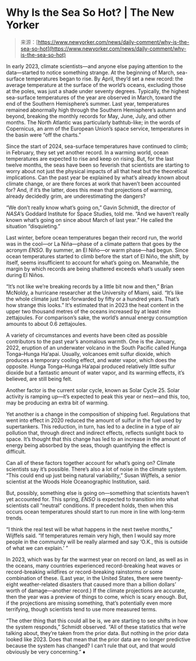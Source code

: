 <!--yml
category: 未分类
date: 2024-05-27 15:03:33
-->

# Why Is the Sea So Hot? | The New Yorker

> 来源：[https://www.newyorker.com/news/daily-comment/why-is-the-sea-so-hot](https://www.newyorker.com/news/daily-comment/why-is-the-sea-so-hot)

In early 2023, climate scientists—and anyone else paying attention to the data—started to notice something strange. At the beginning of March, sea-surface temperatures began to rise. By April, they’d set a new record: the average temperature at the surface of the world’s oceans, excluding those at the poles, was just a shade under seventy degrees. Typically, the highest sea-surface temperatures of the year are observed in March, toward the end of the Southern Hemisphere’s summer. Last year, temperatures remained abnormally high through the Southern Hemisphere’s autumn and beyond, breaking the monthly records for May, June, July, and other months. The North Atlantic was particularly bathtub-like; in the words of Copernicus, an arm of the European Union’s space service, temperatures in the basin were “off the charts.”

Since the start of 2024, sea-surface temperatures have continued to climb; in February, they set yet another record. In a warming world, ocean temperatures are expected to rise and keep on rising. But, for the last twelve months, the seas have been so feverish that scientists are starting to worry about not just the physical impacts of all that heat but the theoretical implications. Can the past year be explained by what’s already known about climate change, or are there forces at work that haven’t been accounted for? And, if it’s the latter, does this mean that projections of warming, already decidedly grim, are underestimating the dangers?

“We don’t really know what’s going on,” Gavin Schmidt, the director of *NASA*’s Goddard Institute for Space Studies, told me. “And we haven’t really known what’s going on since about March of last year.” He called the situation “disquieting.”

Last winter, before ocean temperatures began their record run, the world was in the cool—or La Niña—phase of a climate pattern that goes by the acronym *ENSO*. By summer, an El Niño—or warm phase—had begun. Since ocean temperatures started to climb before the start of El Niño, the shift, by itself, seems insufficient to account for what’s going on. Meanwhile, the margin by which records are being shattered exceeds what’s usually seen during El Niños.

“It’s not like we’re breaking records by a little bit now and then,” Brian McNoldy, a hurricane researcher at the University of Miami, said. “It’s like the whole climate just fast-forwarded by fifty or a hundred years. That’s how strange this looks.” It’s estimated that in 2023 the heat content in the upper two thousand metres of the oceans increased by at least nine zettajoules. For comparison’s sake, the world’s annual energy consumption amounts to about 0.6 zettajoules.

A variety of circumstances and events have been cited as possible contributors to the past year’s anomalous warmth. One is the January, 2022, eruption of an underwater volcano in the South Pacific called Hunga Tonga–Hunga Ha‘apai. Usually, volcanoes emit sulfur dioxide, which produces a temporary cooling effect, and water vapor, which does the opposite. Hunga Tonga–Hunga Ha‘apai produced relatively little sulfur dioxide but a fantastic amount of water vapor, and its warming effects, it’s believed, are still being felt.

Another factor is the current solar cycle, known as Solar Cycle 25\. Solar activity is ramping up—it’s expected to peak this year or next—and this, too, may be producing an extra bit of warming.

Yet another is a change in the composition of shipping fuel. Regulations that went into effect in 2020 reduced the amount of sulfur in the fuel used by supertankers. This reduction, in turn, has led to a decline in a type of air pollution that, through direct and indirect effects, reflects sunlight back to space. It’s thought that this change has led to an increase in the amount of energy being absorbed by the seas, though quantifying the effect is difficult.

Can all of these factors together account for what’s going on? Climate scientists say it’s possible. There’s also a lot of noise in the climate system. “This could end up just being natural variability,” Susan Wijffels, a senior scientist at the Woods Hole Oceanographic Institution, said.

But, possibly, something else is going on—something that scientists haven’t yet accounted for. This spring, *ENSO* is expected to transition into what scientists call “neutral” conditions. If precedent holds, then when this occurs ocean temperatures should start to run more in line with long-term trends.

“I think the real test will be what happens in the next twelve months,” Wijffels said. “If temperatures remain very high, then I would say more people in the community will be really alarmed and say ‘O.K., this is outside of what we can explain.’ ”

In 2023, which was by far the warmest year on record on land, as well as in the oceans, many countries experienced record-breaking heat waves or record-breaking wildfires or record-breaking rainstorms or some combination of these. (Last year, in the United States, there were twenty-eight weather-related disasters that caused more than a billion dollars’ worth of damage—another record.) If the climate projections are accurate, then the year was a preview of things to come, which is scary enough. But, if the projections are missing something, that’s potentially even more terrifying, though scientists tend to use more measured terms.

“The other thing that this could all be is, we are starting to see shifts in how the system responds,” Schmidt observed. “All of these statistics that we’re talking about, they’re taken from the prior data. But nothing in the prior data looked like 2023\. Does that mean that the prior data are no longer predictive because the system has changed? I can’t rule that out, and that would obviously be very concerning.” ♦